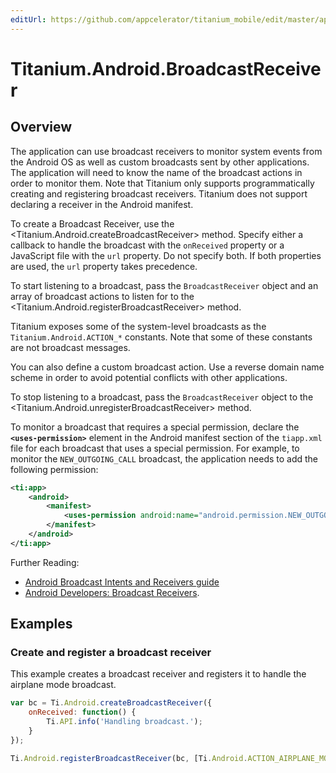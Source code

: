 ```yaml
---
editUrl: https://github.com/appcelerator/titanium_mobile/edit/master/apidoc/Titanium/Android/BroadcastReceiver.yml
---
```

# Titanium.Android.BroadcastReceiver

<TypeHeader/>

## Overview

The application can use broadcast receivers to monitor system events from the Android OS
as well as custom broadcasts sent by other applications. The application will need to know the
name of the broadcast actions in order to monitor them. Note that Titanium only supports
programmatically creating and registering broadcast receivers. Titanium does not support
declaring a receiver in the Android manifest.

To create a Broadcast Receiver, use the <Titanium.Android.createBroadcastReceiver> method.
Specify either a callback to handle the broadcast with the `onReceived` property or a
JavaScript file with the `url` property.  Do not specify both.  If both properties are
used, the `url` property takes precedence.

To start listening to a broadcast, pass the `BroadcastReceiver` object and an array of
broadcast actions to listen for to the <Titanium.Android.registerBroadcastReceiver> method.

Titanium exposes some of the system-level broadcasts as the `Titanium.Android.ACTION_*`
constants. Note that some of these constants are not broadcast messages.

You can also define a custom broadcast action.  Use a reverse domain name scheme in order to
avoid potential conflicts with other applications.

To stop listening to a broadcast, pass the `BroadcastReceiver` object to the
<Titanium.Android.unregisterBroadcastReceiver> method.

To monitor a broadcast that requires a special permission, declare the **`<uses-permission>`**
element in the Android manifest section of the `tiapp.xml` file for each broadcast that uses
a special permission.  For example, to monitor the `NEW_OUTGOING_CALL` broadcast, the
application needs to add the following permission:

``` xml
<ti:app>
    <android>
        <manifest>
            <uses-permission android:name="android.permission.NEW_OUTGOING_CALL" />
        </manifest>
    </android>
</ti:app>
```

Further Reading:

  * [Android Broadcast Intents and Receivers guide](https://docs.appcelerator.com/platform/latest/#!/guide/Android_Broadcast_Intents_and_Receivers)
  * [Android Developers: Broadcast Receivers](https://developer.android.com/reference/android/content/BroadcastReceiver.html).

## Examples

### Create and register a broadcast receiver

This example creates a broadcast receiver and registers it to handle the airplane mode broadcast.

``` js
var bc = Ti.Android.createBroadcastReceiver({
    onReceived: function() {
        Ti.API.info('Handling broadcast.');
    }
});

Ti.Android.registerBroadcastReceiver(bc, [Ti.Android.ACTION_AIRPLANE_MODE_CHANGED]);
```

<ApiDocs/>
